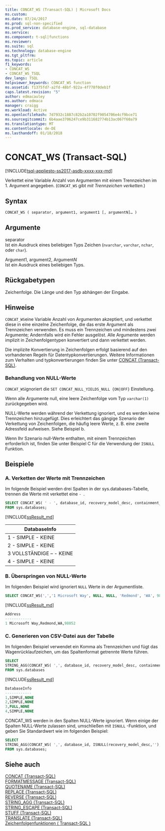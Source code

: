 ```yaml
---
title: CONCAT_WS (Transact-SQL) | Microsoft Docs
ms.custom: 
ms.date: 07/24/2017
ms.prod: sql-non-specified
ms.prod_service: database-engine, sql-database
ms.service: 
ms.component: t-sql|functions
ms.reviewer: 
ms.suite: sql
ms.technology: database-engine
ms.tgt_pltfrm: 
ms.topic: article
f1_keywords:
- CONCAT_WS
- CONCAT_WS_TSQL
dev_langs: TSQL
helpviewer_keywords: CONCAT_WS function
ms.assetid: f1375fd7-a2fd-48bf-922a-4f778f0deb1f
caps.latest.revision: "5"
author: edmacauley
ms.author: edmaca
manager: craigg
ms.workload: Active
ms.openlocfilehash: 7d7932c1887c82b2a10702f9054706e4cf9bce71
ms.sourcegitcommit: 6b4aae3706247ce9b311682774b13ac067f60a79
ms.translationtype: MT
ms.contentlocale: de-DE
ms.lasthandoff: 01/18/2018
---
```

# <a name="concatws-transact-sql"></a>CONCAT_WS (Transact-SQL)
[!INCLUDE[tsql-appliesto-ss2017-asdb-xxxx-xxx-md](../../includes/tsql-appliesto-ss2017-asdb-xxxx-xxx-md.md)]

Verkettet eine Variable Anzahl von Argumenten mit einem Trennzeichen im 1. Argument angegeben. (`CONCAT_WS` gibt *mit Trennzeichen verketten*.)

##  <a name="syntax"></a>Syntax   
```sql
CONCAT_WS ( separator, argument1, argument1 [, argumentN]… ) 
```

## <a name="arguments"></a>Argumente   
separator  
Ist ein Ausdruck eines beliebigen Typs Zeichen (`nvarchar`, `varchar`, `nchar`, oder `char`).

Argument1, argument2, Argument*N*  
Ist ein Ausdruck eines beliebigen Typs.

## <a name="return-types"></a>Rückgabetypen
Zeichenfolge. Die Länge und den Typ abhängen der Eingabe.

## <a name="remarks"></a>Hinweise   
`CONCAT_WS`eine Variable Anzahl von Argumenten akzeptiert, und verkettet diese in eine einzelne Zeichenfolge, die das erste Argument als Trennzeichen verwenden. Es muss ein Trennzeichen und mindestens zwei Argumente; Andernfalls wird ein Fehler ausgelöst. Alle Argumente werden implizit in Zeichenfolgentypen konvertiert und dann verkettet werden. 

Die implizite Konvertierung in Zeichenfolgen erfolgt basierend auf den vorhandenen Regeln für Datentypkonvertierungen. Weitere Informationen zum Verhalten und typkonvertierungen finden Sie unter [CONCAT (Transact-SQL)](../../t-sql/functions/concat-transact-sql.md).

### <a name="treatment-of-null-values"></a>Behandlung von NULL-Werte

`CONCAT_WS`ignoriert die `SET CONCAT_NULL_YIELDS_NULL {ON|OFF}` Einstellung.

Wenn alle Argumente null, eine leere Zeichenfolge vom Typ `varchar(1)` zurückgegeben wird. 

NULL-Werte werden während der Verkettung ignoriert, und es werden keine Trennzeichen hinzugefügt. Dies erleichtert das gängige Szenario der Verkettung von Zeichenfolgen, die häufig leere Werte, z. B. eine zweite Adressfeld aufweisen. Siehe Beispiel b.

Wenn Ihr Szenario null-Werte enthalten, mit einem Trennzeichen erforderlich ist, finden Sie unter Beispiel C für die Verwendung der `ISNULL` Funktion.

## <a name="examples"></a>Beispiele   

### <a name="a--concatenating-values-with-separator"></a>A.  Verketten der Werte mit Trennzeichen
Im folgende Beispiel werden drei Spalten in der sys.databases-Tabelle, trennen die Werte mit verkettet eine `- `.   

```sql
SELECT CONCAT_WS( ' - ', database_id, recovery_model_desc, containment_desc) AS DatabaseInfo
FROM sys.databases;
```

[!INCLUDE[ssResult_md](../../includes/ssresult-md.md)]   

|DatabaseInfo |  
|---------|
|1 - SIMPLE - KEINE |
|2 - SIMPLE - KEINE |
|3 VOLLSTÄNDIGE – - KEINE |
|4 - SIMPLE - KEINE |


### <a name="b--skipping-null-values"></a>B.  Überspringen von NULL-Werte
Im folgenden Beispiel wird ignoriert `NULL` Werte in der Argumentliste.

```sql
SELECT CONCAT_WS(',','1 Microsoft Way', NULL, NULL, 'Redmond', 'WA', 98052) AS Address;
```

[!INCLUDE[ssResult_md](../../includes/ssresult-md.md)]   

```sql
Address
------------   
1 Microsoft Way,Redmond,WA,98052
```

### <a name="c--generating-csv-file-from-table"></a>C.  Generieren von CSV-Datei aus der Tabelle
Im folgenden Beispiel verwendet ein Komma als Trennzeichen und fügt das Wagenrücklaufzeichen, um das Spaltenformat getrennte Werte führen.

```sql
SELECT 
STRING_AGG(CONCAT_WS( ',', database_id, recovery_model_desc, containment_desc), char(13)) AS DatabaseInfo
FROM sys.databases
```

[!INCLUDE[ssResult_md](../../includes/ssresult-md.md)]   

```sql
DatabaseInfo
------------   
1,SIMPLE,NONE
2,SIMPLE,NONE
3,FULL,NONE 
4,SIMPLE,NONE 
```

CONCAT_WS werden in den Spalten NULL-Werte ignoriert. Wenn einige der Spalten NULL-Werte zulassen sind, umschließen mit `ISNULL` -Funktion, und geben Sie Standardwert wie im folgenden Beispiel:

```sql
SELECT 
STRING_AGG(CONCAT_WS( ',', database_id, ISNULL(recovery_model_desc,''), ISNULL(containment_desc,'N/A')), char(13)) AS DatabaseInfo
FROM sys.databases;
```

## <a name="see-also"></a>Siehe auch
 [CONCAT &#40;Transact-SQL&#41;](../../t-sql/functions/concat-transact-sql.md)  
 [FORMATMESSAGE &#40;Transact-SQL&#41;](../../t-sql/functions/formatmessage-transact-sql.md)  
 [QUOTENAME &#40;Transact-SQL&#41;](../../t-sql/functions/quotename-transact-sql.md)  
 [REPLACE &#40;Transact-SQL&#41;](../../t-sql/functions/replace-transact-sql.md)  
 [REVERSE &#40;Transact-SQL&#41;](../../t-sql/functions/reverse-transact-sql.md)  
 [STRING_AGG &#40;Transact-SQL&#41;](../../t-sql/functions/string-agg-transact-sql.md)  
 [STRING_ESCAPE &#40;Transact-SQL&#41;](../../t-sql/functions/string-escape-transact-sql.md)  
 [STUFF &#40;Transact-SQL&#41;](../../t-sql/functions/stuff-transact-sql.md)  
 [TRANSLATE &#40;Transact-SQL&#41;](../../t-sql/functions/translate-transact-sql.md)  
 [Zeichenfolgenfunktionen &#40; Transact-SQL &#41;](../../t-sql/functions/string-functions-transact-sql.md)  

